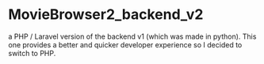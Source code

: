 # MovieBrowser2_backend_v2
a PHP / Laravel version of the backend v1 (which was made in python). This one provides a better and quicker developer experience so I decided to switch to PHP.
